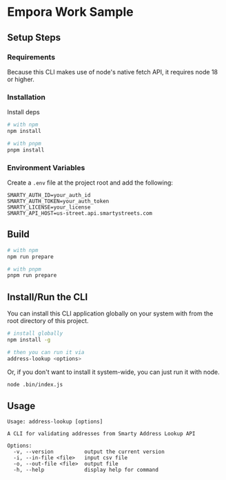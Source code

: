 # Empora Work Sample

## Setup Steps

### Requirements

Because this CLI makes use of node's native fetch API, it requires node 18 or higher.

### Installation

Install deps

```bash
# with npm
npm install

# with pnpm
pnpm install
```

### Environment Variables

Create a `.env` file at the project root and add the following:

```
SMARTY_AUTH_ID=your_auth_id
SMARTY_AUTH_TOKEN=your_auth_token
SMARTY_LICENSE=your_license
SMARTY_API_HOST=us-street.api.smartystreets.com
```

## Build

```bash
# with npm
npm run prepare

# with pnpm
pnpm run prepare
```

## Install/Run the CLI

You can install this CLI application globally on your system with from the root directory of this project.

```bash
# install globally
npm install -g

# then you can run it via
address-lookup <options>
```

Or, if you don't want to install it system-wide, you can just run it with node.

```bash
node .bin/index.js
```

## Usage

```
Usage: address-lookup [options]

A CLI for validating addresses from Smarty Address Lookup API

Options:
  -v, --version          output the current version
  -i, --in-file <file>   input csv file
  -o, --out-file <file>  output file
  -h, --help             display help for command
```
